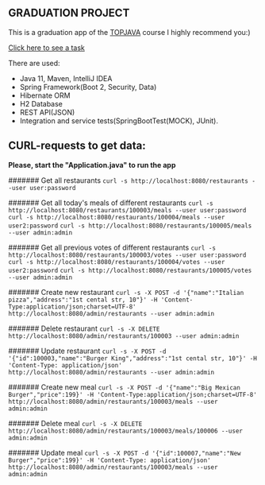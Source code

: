 ## GRADUATION PROJECT

This is a graduation app of the [TOPJAVA](https://topjava.ru/) course I highly recommend you:)

[Click here to see a task](https://github.com/JavaWebinar/topjava/blob/doc/doc/graduation.md)

There are used: 
* Java 11, Maven, IntelliJ IDEA
* Spring Framework(Boot 2, Security, Data)
* Hibernate ORM 
* H2 Database
* REST API(JSON)
* Integration and service tests(SpringBootTest(MOCK), JUnit).

## CURL-requests to get data:

**Please, start the "Application.java" to run the app**

####### Get all restaurants
`curl -s http://localhost:8080/restaurants --user user:password`

####### Get all today's meals of different restaurants
`curl -s http://localhost:8080/restaurants/100003/meals --user user:password`
`curl -s http://localhost:8080/restaurants/100004/meals --user user2:password`
`curl -s http://localhost:8080/restaurants/100005/meals --user admin:admin`

####### Get all previous votes of different restaurants
`curl -s http://localhost:8080/restaurants/100003/votes --user user:password`
`curl -s http://localhost:8080/restaurants/100004/votes --user user2:password`
`curl -s http://localhost:8080/restaurants/100005/votes --user admin:admin`

####### Create new restaurant
`curl -s -X POST -d '{"name":"Italian pizza","address":"1st cental str, 10"}' -H 'Content-Type:application/json;charset=UTF-8' http://localhost:8080/admin/restaurants --user admin:admin`

####### Delete restaurant
`curl -s -X DELETE http://localhost:8080/admin/restaurants/100003 --user admin:admin`

####### Update restaurant
`curl -s -X POST -d '{"id":100003,"name":"Burger King","address":"1st cental str, 10"}' -H 'Content-Type: application/json' http://localhost:8080/admin/restaurants --user admin:admin`

####### Create new meal
`curl -s -X POST -d '{"name":"Big Mexican Burger","price":199}' -H 'Content-Type:application/json;charset=UTF-8' http://localhost:8080/admin/restaurants/100003/meals --user admin:admin`

####### Delete meal
`curl -s -X DELETE http://localhost:8080/admin/restaurants/100003/meals/100006 --user admin:admin`

####### Update meal
`curl -s -X POST -d '{"id":100007,"name":"New Burger","price":199}' -H 'Content-Type: application/json' http://localhost:8080/admin/restaurants/100003/meals --user admin:admin`


